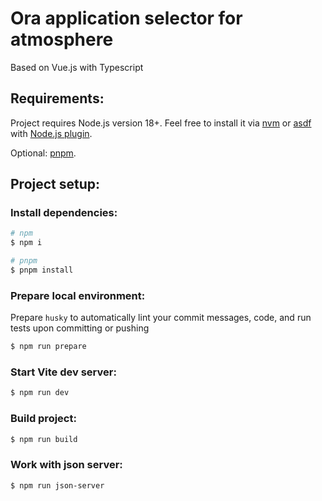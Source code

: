 # Ora application selector for atmosphere

Based on Vue.js with Typescript

## Requirements:

Project requires Node.js version 18+. Feel free to install it via [nvm](https://github.com/nvm-sh/nvm) or [asdf](https://asdf-vm.com) with [Node.js plugin](https://asdf-vm.com/guide/getting-started.html#_4-install-a-plugin).

Optional: [pnpm](https://pnpm.io/).

## Project setup:

### Install dependencies:

```sh
# npm
$ npm i

# pnpm
$ pnpm install
```

### Prepare local environment:

Prepare `husky` to automatically lint your commit messages, code, and run tests upon committing or pushing

```sh
$ npm run prepare
```

### Start Vite dev server:

```sh
$ npm run dev
```

### Build project:

```sh
$ npm run build
```

### Work with json server:

```sh
$ npm run json-server
```